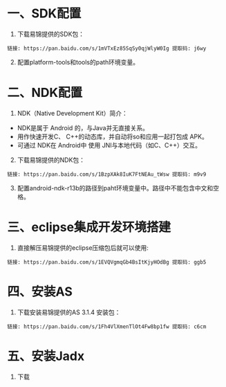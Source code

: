 # 一、SDK配置
1. 下载易锦提供的SDK包：
```
链接: https://pan.baidu.com/s/1mVTxEz85SqSy0qjWlyW0Ig 提取码: j6wy
```
2. 配置platform-tools和tools的path环境变量。
# 二、NDK配置
1. NDK（Native Development Kit）简介：
- NDK是属于 Android 的，与Java并无直接关系。
- 用作快速开发C、 C++的动态库，并自动将so和应用一起打包成 APK。
- 可通过 NDK在 Android中 使用 JNI与本地代码（如C、C++）交互。
2. 下载易锦提供的NDK包：
```
链接: https://pan.baidu.com/s/1BzpXAk8IuK7FtNEAu_tWsw 提取码: m9v9
```
3. 配置android-ndk-r13b的路径到paht环境变量中。路径中不能包含中文和空格。
# 三、eclipse集成开发环境搭建
1. 直接解压易锦提供的eclipse压缩包后就可以使用:
```
链接: https://pan.baidu.com/s/1EVQVgmqGb4BsItKjyHOdBg 提取码: ggb5
```
# 四、安装AS
1. 下载安装易锦提供的AS 3.1.4 安装包：
```
链接: https://pan.baidu.com/s/1Fh4VlXmenTlOt4Fw8bp1fw 提取码: c6cm
```

# 五、安装Jadx
1. 下载